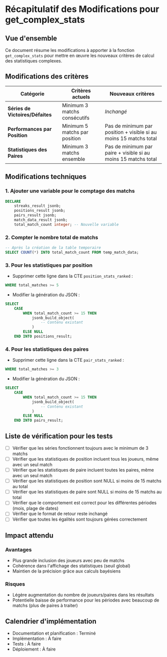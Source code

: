 # Récapitulatif des Modifications pour get_complex_stats

## Vue d'ensemble

Ce document résume les modifications à apporter à la fonction `get_complex_stats` pour mettre en œuvre les nouveaux critères de calcul des statistiques complexes.

## Modifications des critères

| Catégorie | Critères actuels | Nouveaux critères |
|-----------|------------------|-------------------|
| **Séries de Victoires/Défaites** | Minimum 3 matchs consécutifs | *Inchangé* |
| **Performances par Position** | Minimum 5 matchs par position | Pas de minimum par position + visible si au moins 15 matchs total |
| **Statistiques des Paires** | Minimum 3 matchs ensemble | Pas de minimum par paire + visible si au moins 15 matchs total |

## Modifications techniques

### 1. Ajouter une variable pour le comptage des matchs
```sql
DECLARE
    streaks_result jsonb;
    positions_result jsonb;
    pairs_result jsonb;
    match_data_result jsonb;
    total_match_count integer; -- Nouvelle variable
```

### 2. Compter le nombre total de matchs
```sql
-- Après la création de la table temporaire
SELECT COUNT(*) INTO total_match_count FROM temp_match_data;
```

### 3. Pour les statistiques par position
- Supprimer cette ligne dans la CTE `position_stats_ranked` :
```sql
WHERE total_matches >= 5
```
- Modifier la génération du JSON :
```sql
SELECT 
    CASE
        WHEN total_match_count >= 15 THEN
            jsonb_build_object(
                -- Contenu existant
            )
        ELSE NULL
    END INTO positions_result;
```

### 4. Pour les statistiques des paires
- Supprimer cette ligne dans la CTE `pair_stats_ranked` :
```sql
WHERE total_matches >= 3
```
- Modifier la génération du JSON :
```sql
SELECT 
    CASE
        WHEN total_match_count >= 15 THEN
            jsonb_build_object(
                -- Contenu existant
            )
        ELSE NULL
    END INTO pairs_result;
```

## Liste de vérification pour les tests

- [ ] Vérifier que les séries fonctionnent toujours avec le minimum de 3 matchs
- [ ] Vérifier que les statistiques de position incluent tous les joueurs, même avec un seul match
- [ ] Vérifier que les statistiques de paire incluent toutes les paires, même avec un seul match
- [ ] Vérifier que les statistiques de position sont NULL si moins de 15 matchs au total
- [ ] Vérifier que les statistiques de paire sont NULL si moins de 15 matchs au total
- [ ] Vérifier que le comportement est correct pour les différentes périodes (mois, plage de dates)
- [ ] Vérifier que le format de retour reste inchangé
- [ ] Vérifier que toutes les égalités sont toujours gérées correctement

## Impact attendu

### Avantages
- Plus grande inclusion des joueurs avec peu de matchs
- Cohérence dans l'affichage des statistiques (seuil global)
- Maintien de la précision grâce aux calculs bayésiens

### Risques
- Légère augmentation du nombre de joueurs/paires dans les résultats
- Potentielle baisse de performance pour les périodes avec beaucoup de matchs (plus de paires à traiter)

## Calendrier d'implémentation
- Documentation et planification : Terminé
- Implémentation : À faire
- Tests : À faire
- Déploiement : À faire 